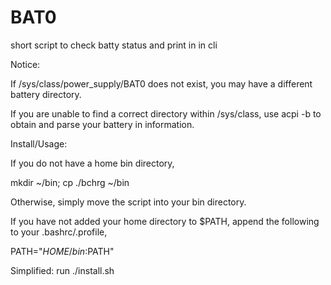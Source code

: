 # BAT0
short script to check batty status and print in in cli


Notice:

  If /sys/class/power_supply/BAT0 does not exist,
  you may have a different battery directory.

  If you are unable to find a correct directory within /sys/class,
  use acpi -b to obtain and parse your battery in information.

Install/Usage:

  If you do not have a home bin directory,

  mkdir ~/bin; cp ./bchrg ~/bin

  Otherwise, simply move the script into your bin directory.

  If you have not added your home directory to $PATH, append the
  following to your .bashrc/.profile,

  PATH="$HOME/bin:$PATH"

  Simplified:
  run  ./install.sh 
  
